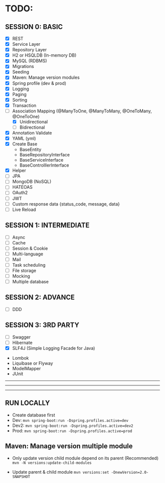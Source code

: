 # TODO:

## SESSION 0: BASIC
- [x] REST
- [x] Service Layer
- [x] Repository Layer
- [x] H2 or HSQLDB (In-memory DB)
- [x] MySQL (RDBMS)
- [x] Migrations
- [x] Seeding
- [x] Maven: Manage version modules
- [x] Spring profile (dev & prod)
- [x] Logging
- [x] Paging
- [x] Sorting
- [x] Transaction
- [ ] Association Mapping (@ManyToOne, @ManyToMany, @OneToMany, @OneToOne)
  + [x] Unidirectional
  + [ ] Bidirectional
- [x] Annotation Validate
- [x] YAML (yml)
- [x] Create Base
  + BaseEntity
  + BaseRepositoryInterface
  + BaseServiceInterface
  + BaseControlllerInterface
- [x] Helper
- [ ] JPA
- [ ] MongoDB (NoSQL)
- [ ] HATEOAS
- [ ] OAuth2
- [ ] JWT
- [ ] Custom response data {status_code, message, data}
- [ ] Live Reload

## SESSION 1: INTERMEDIATE
- [ ] Async
- [ ] Cache
- [ ] Session & Cookie
- [ ] Multi-language
- [ ] Mail
- [ ] Task scheduling
- [ ] File storage
- [ ] Mocking
- [ ] Multiple database

## SESSION 2: ADVANCE
- [ ] DDD

## SESSION 3: 3RD PARTY
- [ ] Swagger
- [ ] Hibernate
- [x] SLF4J (Simple Logging Facade for Java)
- Lombok
- Liquibase or Flyway
- ModelMapper
- JUnit

---
***
___

## RUN LOCALLY
- Create database first
- Dev:  ```mvn spring-boot:run -Dspring.profiles.active=dev```
- Dev2: ```mvn spring-boot:run -Dspring.profiles.active=dev2```
- Prod: ```mvn spring-boot:run -Dspring.profiles.active=prod```

## Maven: Manage version multiple module
- Only update version child module depend on its parent (Recommended)
```mvn -N versions:update-child-modules```

- Update parent & child module
```mvn versions:set -DnewVersion=2.0-SNAPSHOT```